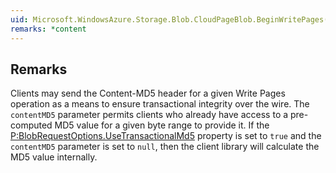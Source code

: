 ```yaml
---  
uid: Microsoft.WindowsAzure.Storage.Blob.CloudPageBlob.BeginWritePages(System.IO.Stream,System.Int64,System.String,System.AsyncCallback,System.Object)  
remarks: *content  
---  
```

  
## Remarks  
 Clients may send the Content-MD5 header for a given Write Pages operation as a means to ensure transactional integrity over the wire.              The `contentMD5` parameter permits clients who already have access to a pre-computed MD5 value for a given byte range to provide it.             If the [P:BlobRequestOptions.UseTransactionalMd5](assetId:///P:BlobRequestOptions.UseTransactionalMd5?qualifyHint=False&autoUpgrade=True) property is set to `true` and the `contentMD5` parameter is set              to `null`, then the client library will calculate the MD5 value internally.